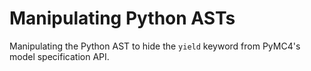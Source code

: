# Manipulating Python ASTs

Manipulating the Python AST to hide the `yield` keyword from PyMC4's model specification
API.


